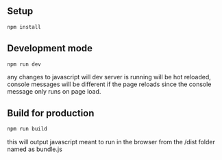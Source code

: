 
## Setup

```sh
npm install
```

## Development mode

```sh
npm run dev
```

any changes to javascript will dev server is running will be hot reloaded, console messages will be different if the page reloads since the console message only runs on page load.

## Build for production

```sh
npm run build
```

this will output javascript meant to run in the browser from the /dist folder named as bundle.js